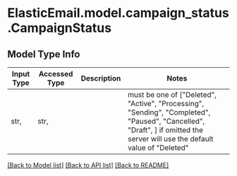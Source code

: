 # ElasticEmail.model.campaign_status.CampaignStatus

## Model Type Info
Input Type | Accessed Type | Description | Notes
------------ | ------------- | ------------- | -------------
str,  | str,  |  | must be one of ["Deleted", "Active", "Processing", "Sending", "Completed", "Paused", "Cancelled", "Draft", ] if omitted the server will use the default value of "Deleted"

[[Back to Model list]](../../README.md#documentation-for-models) [[Back to API list]](../../README.md#documentation-for-api-endpoints) [[Back to README]](../../README.md)

